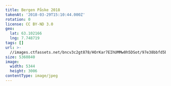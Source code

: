 ```yaml
---
title: Bergen Påske 2018
takenAt: '2018-03-29T15:10:44.000Z'
rotation: 0
license: CC BY-ND 3.0
geo:
  lat: 63.102166
  lng: 7.748719
tags: []
url: >-
  //images.ctfassets.net/bncv3c2gt878/HOrKar7EIhUMMw0h5DSot/97e38bbfd5b62a6d290cc74a58b939ea/bergen-pske-2018_41134522822_o
size: 5360840
image:
  width: 5344
  height: 3006
contentType: image/jpeg
---
```


